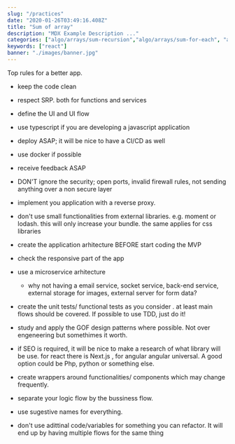 ```yaml
---
slug: "/practices"
date: "2020-01-26T03:49:16.408Z"
title: "Sum of array"
description: "MDX Example Description ..."
categories: ["algo/arrays/sum-recursion","algo/arrays/sum-for-each", "algo/arrays/sum-map","algo/arrays/sum-reduce", "algo/arrays/sum-while", "algo/arrays/sum-dowhile" ]
keywords: ["react"]
banner: "./images/banner.jpg"
---
```


Top rules for a better app.
- keep the code clean

- respect SRP. both for functions and services

- define the UI and UI flow

- use typescript if you are developing a javascript application

- deploy ASAP; it will be nice to have a CI/CD as well

- use docker if possible 

- receive feedback ASAP

- DON'T ignore the security; open ports, invalid firewall rules, not sending anything over a non secure layer

- implement you application with a reverse proxy.

- don't use small functionalities from  external libraries. e.g. moment or lodash. this will only increase your bundle. the same applies for css libraries

- create the application arhitecture BEFORE start coding the MVP

- check the responsive part of the app

- use a microservice arhitecture
  	- why not having a email service, socket service, back-end service, external storage for images, external server for form data?

- create the unit tests/ functional tests as you consider . at least main flows should be covered. If possible to use TDD, just do it!	


- study and apply the GOF design patterns where possible. Not over engeneering but somethimes it worth.

- if SEO is required, it will be nice to make a research of what library will be use. for react there is Next.js , for angular angular universal. A good option could be Php, python or something else. 


- create wrappers around functionalities/ components which may change frequently. 


- separate your logic flow by the bussiness flow.

- use sugestive names for everything. 

- don't use adittinal code/variables for something you can refactor. It will end up by having multiple flows for the same thing


